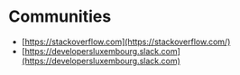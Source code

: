 # Communities

- [https://stackoverflow.com](https://stackoverflow.com/)
- [https://developersluxembourg.slack.com](https://developersluxembourg.slack.com)

